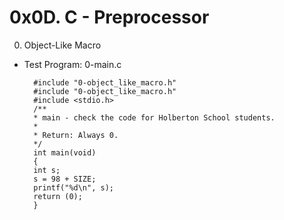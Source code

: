 # 0x0D. C - Preprocessor #

0. Object-Like Macro
* Test Program: 0-main.c

        #include "0-object_like_macro.h"
		#include "0-object_like_macro.h"
		#include <stdio.h>
		/**
		* main - check the code for Holberton School students.
		*
		* Return: Always 0.
		*/
		int main(void)
		{
		int s;
		s = 98 + SIZE;
		printf("%d\n", s);
		return (0);
		}

